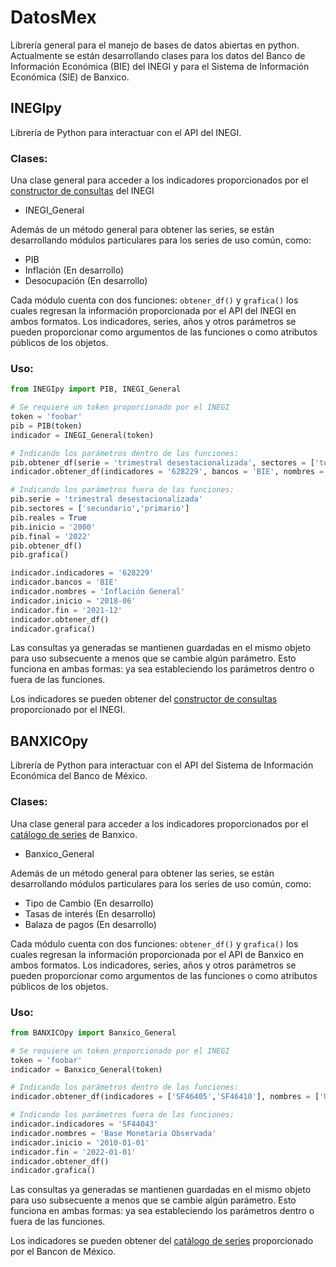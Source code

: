 # DatosMex
Librería general para el manejo de bases de datos abiertas en python.
Actualmente se están desarrollando clases para los datos del Banco de Información Económica (BIE) del INEGI y para el Sistema de Información Económica (SIE) de Banxico.

## INEGIpy
Librería de Python para interactuar con el API del INEGI.

### Clases:
Una clase general para acceder a los indicadores proporcionados por el [constructor de consultas](https://www.inegi.org.mx/servicios/api_indicadores.html) del INEGI
* INEGI_General

Además de un método general para obtener las series, se están desarrollando módulos particulares para los series de uso común, como:

* PIB
* Inflación (En desarrollo)
* Desocupación (En desarrollo)

Cada módulo cuenta con dos funciones: ```obtener_df()``` y ```grafica()``` los cuales regresan la información proporcionada por el API del INEGI en ambos formatos.
Los indicadores, series, años y otros parámetros se pueden proporcionar como argumentos de las funciones o como atributos públicos de los objetos. 

### Uso:
```python
from INEGIpy import PIB, INEGI_General

# Se requiere un token proporcionado por el INEGI
token = 'foobar'
pib = PIB(token) 
indicador = INEGI_General(token) 

# Indicando los parámetros dentro de las funciones:
pib.obtener_df(serie = 'trimestral desestacionalizada', sectores = ['total','terciario'], reales = True, inicio = '2000', fin = '2021')
indicador.obtener_df(indicadores = '628229', bancos = 'BIE', nombres = 'Inflación General', inicio = '2018-06', fin = '2021-12')

# Indicando los parámetros fuera de las funciones:
pib.serie = 'trimestral desestacionalizada'
pib.sectores = ['secundario','primario']
pib.reales = True
pib.inicio = '2000'
pib.final = '2022'
pib.obtener_df()
pib.grafica()

indicador.indicadores = '628229'
indicador.bancos = 'BIE'
indicador.nombres = 'Inflación General'
indicador.inicio = '2018-06'
indicador.fin = '2021-12'
indicador.obtener_df()
indicador.grafica()
```
Las consultas ya generadas se mantienen guardadas en el mismo objeto para uso subsecuente a menos que se cambie algún parámetro. Esto funciona en ambas formas: ya sea estableciendo los parámetros dentro o fuera de las funciones.

Los indicadores se pueden obtener del [constructor de consultas](https://www.inegi.org.mx/servicios/api_indicadores.html) proporcionado por el INEGI.

## BANXICOpy
Librería de Python para interactuar con el API del Sistema de Información Económica del Banco de México.

### Clases:
Una clase general para acceder a los indicadores proporcionados por el [catálogo de series](https://www.banxico.org.mx/SieAPIRest/service/v1/doc/catalogoSeries#) de Banxico.
* Banxico_General

Además de un método general para obtener las series, se están desarrollando módulos particulares para los series de uso común, como:

* Tipo de Cambio (En desarrollo)
* Tasas de interés (En desarrollo)
* Balaza de pagos (En desarrollo)

Cada módulo cuenta con dos funciones: ```obtener_df()``` y ```grafica()``` los cuales regresan la información proporcionada por el API de Banxico en ambos formatos.
Los indicadores, series, años y otros parámetros se pueden proporcionar como argumentos de las funciones o como atributos públicos de los objetos. 

### Uso:
```python
from BANXICOpy import Banxico_General

# Se requiere un token proporcionado por el INEGI
token = 'foobar'
indicador = Banxico_General(token)

# Indicando los parámetros dentro de las funciones:
indicador.obtener_df(indicadores = ['SF46405','SF46410'], nombres = ['USD','EURO'], inicio = '2020-01-01', fin = '2021-09-14')

# Indicando los parámetros fuera de las funciones:
indicador.indicadores = 'SF44043'
indicador.nombres = 'Base Monetaria Observada'
indicador.inicio = '2010-01-01'
indicador.fin = '2022-01-01'
indicador.obtener_df()
indicador.grafica()
```
Las consultas ya generadas se mantienen guardadas en el mismo objeto para uso subsecuente a menos que se cambie algún parámetro. Esto funciona en ambas formas: ya sea estableciendo los parámetros dentro o fuera de las funciones.

Los indicadores se pueden obtener del [catálogo de series](https://www.banxico.org.mx/SieAPIRest/service/v1/doc/catalogoSeries#) proporcionado por el Bancon de México.
